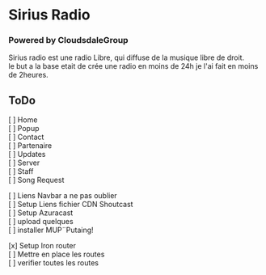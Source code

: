 # Sirius Radio
### Powered by CloudsdaleGroup  
  
  Sirius radio est une radio Libre, qui diffuse de la musique libre de droit.  
  le but a la base etait de crée une radio en moins de 24h je l'ai fait en moins de 2heures.

## ToDo
[ ] Home  
[ ] Popup  
[ ] Contact  
[ ] Partenaire  
[ ] Updates  
[ ] Server  
[ ] Staff  
[ ] Song Request  
  
[ ] Liens Navbar a ne pas oublier  
[ ] Setup Liens fichier CDN Shoutcast  
[ ] Setup Azuracast  
[ ] upload quelques  
[ ] installer MUP¨Putaing!  
  
[x] Setup Iron router  
[ ] Mettre en place les routes  
[ ] verifier toutes les routes  